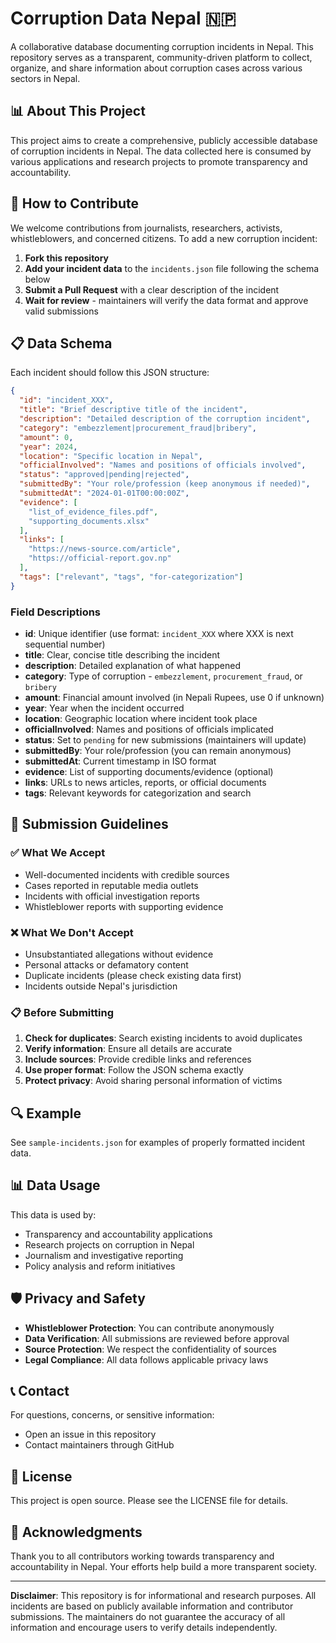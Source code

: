 # Corruption Data Nepal 🇳🇵

A collaborative database documenting corruption incidents in Nepal. This repository serves as a transparent, community-driven platform to collect, organize, and share information about corruption cases across various sectors in Nepal.

## 📊 About This Project

This project aims to create a comprehensive, publicly accessible database of corruption incidents in Nepal. The data collected here is consumed by various applications and research projects to promote transparency and accountability.

## 🤝 How to Contribute

We welcome contributions from journalists, researchers, activists, whistleblowers, and concerned citizens. To add a new corruption incident:

1. **Fork this repository**
2. **Add your incident data** to the `incidents.json` file following the schema below
3. **Submit a Pull Request** with a clear description of the incident
4. **Wait for review** - maintainers will verify the data format and approve valid submissions

## 📋 Data Schema

Each incident should follow this JSON structure:

```json
{
  "id": "incident_XXX",
  "title": "Brief descriptive title of the incident",
  "description": "Detailed description of the corruption incident",
  "category": "embezzlement|procurement_fraud|bribery",
  "amount": 0,
  "year": 2024,
  "location": "Specific location in Nepal",
  "officialInvolved": "Names and positions of officials involved",
  "status": "approved|pending|rejected",
  "submittedBy": "Your role/profession (keep anonymous if needed)",
  "submittedAt": "2024-01-01T00:00:00Z",
  "evidence": [
    "list_of_evidence_files.pdf",
    "supporting_documents.xlsx"
  ],
  "links": [
    "https://news-source.com/article",
    "https://official-report.gov.np"
  ],
  "tags": ["relevant", "tags", "for-categorization"]
}
```

### Field Descriptions

- **id**: Unique identifier (use format: `incident_XXX` where XXX is next sequential number)
- **title**: Clear, concise title describing the incident
- **description**: Detailed explanation of what happened
- **category**: Type of corruption - `embezzlement`, `procurement_fraud`, or `bribery`
- **amount**: Financial amount involved (in Nepali Rupees, use 0 if unknown)
- **year**: Year when the incident occurred
- **location**: Geographic location where incident took place
- **officialInvolved**: Names and positions of officials implicated
- **status**: Set to `pending` for new submissions (maintainers will update)
- **submittedBy**: Your role/profession (you can remain anonymous)
- **submittedAt**: Current timestamp in ISO format
- **evidence**: List of supporting documents/evidence (optional)
- **links**: URLs to news articles, reports, or official documents
- **tags**: Relevant keywords for categorization and search

## 📝 Submission Guidelines

### ✅ What We Accept
- Well-documented incidents with credible sources
- Cases reported in reputable media outlets
- Incidents with official investigation reports
- Whistleblower reports with supporting evidence

### ❌ What We Don't Accept
- Unsubstantiated allegations without evidence
- Personal attacks or defamatory content
- Duplicate incidents (please check existing data first)
- Incidents outside Nepal's jurisdiction

### 📋 Before Submitting
1. **Check for duplicates**: Search existing incidents to avoid duplicates
2. **Verify information**: Ensure all details are accurate
3. **Include sources**: Provide credible links and references
4. **Use proper format**: Follow the JSON schema exactly
5. **Protect privacy**: Avoid sharing personal information of victims

## 🔍 Example

See `sample-incidents.json` for examples of properly formatted incident data.

## 📊 Data Usage

This data is used by:
- Transparency and accountability applications
- Research projects on corruption in Nepal
- Journalism and investigative reporting
- Policy analysis and reform initiatives

## 🛡️ Privacy and Safety

- **Whistleblower Protection**: You can contribute anonymously
- **Data Verification**: All submissions are reviewed before approval
- **Source Protection**: We respect the confidentiality of sources
- **Legal Compliance**: All data follows applicable privacy laws

## 📞 Contact

For questions, concerns, or sensitive information:
- Open an issue in this repository
- Contact maintainers through GitHub

## 📄 License

This project is open source. Please see the LICENSE file for details.

## 🙏 Acknowledgments

Thank you to all contributors working towards transparency and accountability in Nepal. Your efforts help build a more transparent society.

---

**Disclaimer**: This repository is for informational and research purposes. All incidents are based on publicly available information and contributor submissions. The maintainers do not guarantee the accuracy of all information and encourage users to verify details independently.
